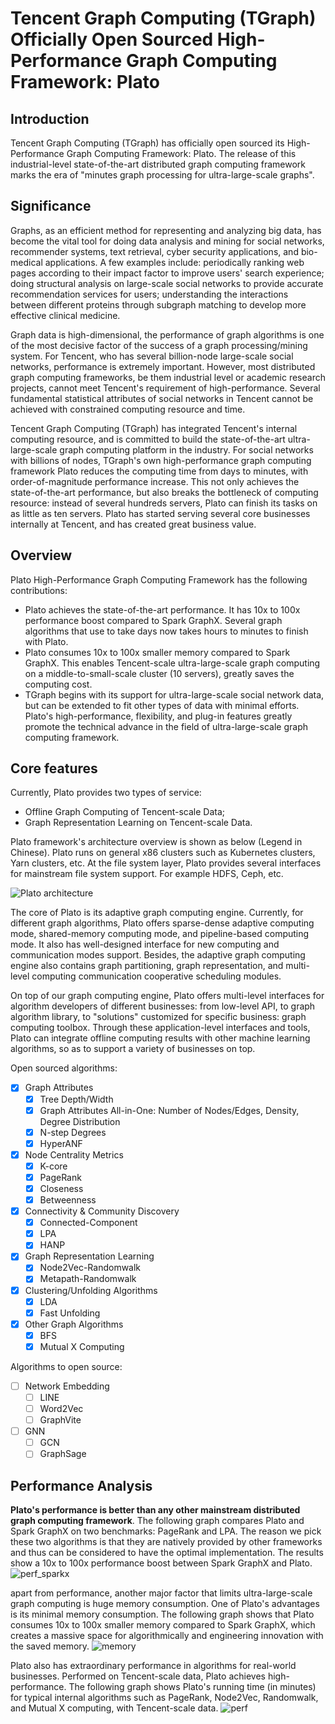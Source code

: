 # Tencent Graph Computing (TGraph) Officially Open Sourced High-Performance Graph Computing Framework: Plato

## Introduction

Tencent Graph Computing (TGraph) has officially open sourced its High-Performance Graph Computing Framework: Plato. The release of this industrial-level state-of-the-art distributed graph computing framework marks the era of "minutes graph processing for ultra-large-scale graphs".

## Significance

Graphs, as an efficient method for representing and analyzing big data, has become the vital tool for doing data analysis and mining for social networks, recommender systems, text retrieval, cyber security applications, and bio-medical applications. A few examples include: periodically ranking web pages according to their impact factor to improve users' search experience; doing structural analysis on large-scale social networks to provide accurate recommendation services for users; understanding the interactions between different proteins through subgraph matching to develop more effective clinical medicine.

Graph data is high-dimensional, the performance of graph algorithms is one of the most decisive factor of the success of a graph processing/mining system. For Tencent, who has several billion-node large-scale social networks, performance is extremely important. However, most distributed graph computing frameworks, be them industrial level or academic research projects, cannot meet Tencent's requirement of high-performance. Several fundamental statistical attributes of social networks in Tencent cannot be achieved with constrained computing resource and time.

Tencent Graph Computing (TGraph) has integrated Tencent's internal computing resource, and is committed to build the state-of-the-art ultra-large-scale graph computing platform in the industry. For social networks with billions of nodes, TGraph's own high-performance graph computing framework Plato reduces the computing time from days to minutes, with order-of-magnitude performance increase. This not only achieves the state-of-the-art performance, but also breaks the bottleneck of computing resource: instead of several hundreds servers, Plato can finish its tasks on as little as ten servers. Plato has started serving several core businesses internally at Tencent, and has created great business value.

## Overview

Plato High-Performance Graph Computing Framework has the following contributions:
- Plato achieves the state-of-the-art performance. It has 10x to 100x performance boost compared to Spark GraphX. Several graph algorithms that use to take days now takes hours to minutes to finish with Plato.
- Plato consumes 10x to 100x smaller memory compared to Spark GraphX. This enables Tencent-scale ultra-large-scale graph computing on a middle-to-small-scale cluster (10 servers), greatly saves the computing cost.
- TGraph begins with its support for ultra-large-scale social network data, but can be extended to fit other types of data with minimal efforts. Plato's high-performance, flexibility, and plug-in features greatly promote the technical advance in the field of ultra-large-scale graph computing framework.

## Core features

Currently, Plato provides two types of service:

- Offline Graph Computing of Tencent-scale Data;
- Graph Representation Learning on Tencent-scale Data.

Plato framework's architecture overview is shown as below (Legend in Chinese). Plato runs on general x86 clusters such as Kubernetes clusters, Yarn clusters, etc. At the file system layer, Plato provides several interfaces for mainstream file system support. For example HDFS, Ceph, etc.

![Plato architecture](images/plato.png)

The core of Plato is its adaptive graph computing engine. Currently, for different graph algorithms, Plato offers sparse-dense adaptive computing mode, shared-memory computing mode, and pipeline-based computing mode. It also has well-designed interface for new computing and communication modes support. Besides, the adaptive graph computing engine also contains graph partitioning, graph representation, and multi-level computing communication cooperative scheduling modules.

On top of our graph computing engine, Plato offers multi-level interfaces for algorithm developers of different businesses: from low-level API, to graph algorithm library, to "solutions" customized for specific business: graph computing toolbox. Through these application-level interfaces and tools, Plato can integrate offline computing results with other machine learning algorithms, so as to support a variety of businesses on top.

Open sourced algorithms:

- [x] Graph Attributes
  + [x] Tree Depth/Width
  + [x] Graph Attributes All-in-One: Number of Nodes/Edges, Density, Degree Distribution
  + [x] N-step Degrees
  + [x] HyperANF
- [x] Node Centrality Metrics
  + [x] K-core
  + [x] PageRank
  + [x] Closeness
  + [x] Betweenness
- [x] Connectivity & Community Discovery
  + [x] Connected-Component
  + [x] LPA
  + [x] HANP
- [x] Graph Representation Learning
  + [x] Node2Vec-Randomwalk
  + [x] Metapath-Randomwalk
- [x] Clustering/Unfolding Algorithms
  + [x] LDA
  + [x] Fast Unfolding
- [x] Other Graph Algorithms
  + [x] BFS
  + [x] Mutual X Computing

Algorithms to open source:

- [ ] Network Embedding
  + [ ] LINE
  + [ ] Word2Vec
  + [ ] GraphVite
- [ ] GNN
  + [ ] GCN
  + [ ] GraphSage

## Performance Analysis

**Plato's performance is better than any other mainstream distributed graph computing framework**. The following graph compares Plato and Spark GraphX on two benchmarks: PageRank and LPA. The reason we pick these two algorithms is that they are natively provided by other frameworks and thus can be considered to have the optimal implementation. The results show a 10x to 100x performance boost between Spark GraphX and Plato.
![perf_sparkx](images/performance-sparkx.png)

apart from performance, another major factor that limits ultra-large-scale graph computing is huge memory consumption. One of Plato's advantages is its minimal memory consumption. The following graph shows that Plato consumes 10x to 100x smaller memory compared to Spark GraphX, which creates a massive space for algorithmically and engineering innovation with the saved memory.
![memory](images/memory.png)

Plato also has extraordinary performance in algorithms for real-world businesses. Performed on Tencent-scale data, Plato achieves high-performance. The following graph shows Plato's running time (in minutes) for typical internal algorithms such as PageRank, Node2Vec, Randomwalk, and Mutual X computing, with Tencent-scale data.
![perf](images/performance.png)
